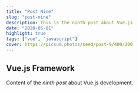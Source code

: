 ```yaml
---
title: "Post Nine"
slug: "post-nine"
description: This is the ninth post about Vue.js
date: "2020-05-01"
highlight: true
tags: ["vue", "javascript"]
cover: https://picsum.photos/seed/post-9/400/200
---
```


## Vue.js Framework

Content of the _ninth post_ about Vue.js development.

<!-- Generated by Copilot -->
